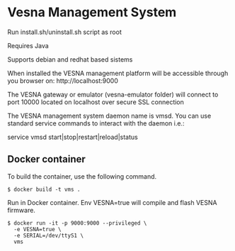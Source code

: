 # Vesna Management System

Run install.sh/uninstall.sh script as root

Requires Java

Supports debian and redhat based sistems

When installed the VESNA management platform will be accessible
through you browser on: http://localhost:9000

The VESNA gateway or emulator (vesna-emulator folder)
will connect to port 10000 located on localhost
over secure SSL connection

The VESNA management system daemon name is vmsd. You can
use standard service commands to interact with the daemon i.e.:

service vmsd start|stop|restart|reload|status

## Docker container

To build the container, use the following command.

    $ docker build -t vms .

Run in Docker container. Env VESNA=true will compile and flash VESNA firmware.

    $ docker run -it -p 9000:9000 --privileged \
      -e VESNA=true \
      -e SERIAL=/dev/ttyS1 \
      vms
